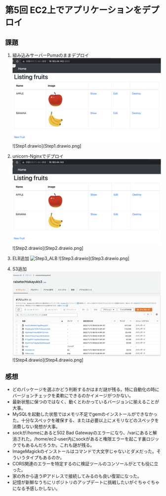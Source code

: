 # 第5回 EC2上でアプリケーションをデプロイ
## 課題
1. 組み込みサーバーPumaのままデプロイ
![Step1_Puma](Step1_Puma.png)
![Step1.drawio](Step1.drawio.png]

2. unicorn-Nginxでデプロイ
![Step2_Nginx](Step2_Nginx.png)
![Step2.drawio](Step2.drawio.png]

3. ELB追加
![Step3_ALB](Step1_ALB.png)
![Step3.drawio](Step3.drawio.png]

4. S3追加
![Step4_S3](Step4_S3.png)
![Step4.drawio](Step4.drawio.png]

## 感想
- どのパッケージを選ぶかどう判断するかはまだ謎が残る。特に自動化の時にバージョンチェックを柔軟にできるのかイメージがつかない。
- 最新状態に保つのではなく、動くとわかっているバージョンに揃えることが大事。
- MySQLを起動した状態ではメモリ不足でgemのインストールができなかった。十分なスペックを確保する、または必要以上にメモリなどのスペックを消費しない発想が大事。
- sockが/homeにあると502 Bad Gatewayのエラーになり、/varにあると解消された。/home/ec2-user内にsockがあると権限エラーを起こす裏ロジックでもあるんだろうか。これも謎が残る。
- ImageMagickのインストールはコマンドで大文字じゃないとダメだった。そういうタイプもあるのか。
- CORS関連のエラーを特定するのに検証ツールのコンソールがとても役に立った。
- 家の外から違うIPアドレスで接続してみるのも良い復習になった。
- 記憶が新鮮なうちにリポジトリのアップデートに挑戦したいがぐちゃぐちゃになる予感しかしない。




